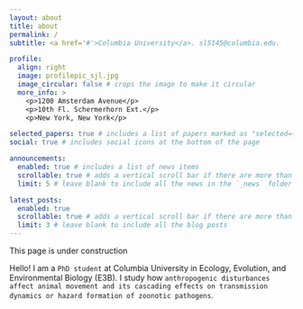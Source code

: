 ```yaml
---
layout: about
title: about
permalink: /
subtitle: <a href='#'>Columbia University</a>. sl5145@columbia.edu.

profile:
  align: right
  image: profilepic_sjl.jpg
  image_circular: false # crops the image to make it circular
  more_info: >
    <p>1200 Amsterdam Avenue</p>
    <p>10th Fl. Schermerhorn Ext.</p>
    <p>New York, New York</p>

selected_papers: true # includes a list of papers marked as "selected={true}"
social: true # includes social icons at the bottom of the page

announcements:
  enabled: true # includes a list of news items
  scrollable: true # adds a vertical scroll bar if there are more than 3 news items
  limit: 5 # leave blank to include all the news in the `_news` folder

latest_posts:
  enabled: true
  scrollable: true # adds a vertical scroll bar if there are more than 3 new posts items
  limit: 3 # leave blank to include all the blog posts
---
```


This page is under construction

Hello! I am a `PhD student` at Columbia University in Ecology, Evolution, and Environmental Biology (E3B). I study how `anthropogenic disturbances affect animal movement and its cascading effects on transmission dynamics or hazard formation of zoonotic pathogens`.
